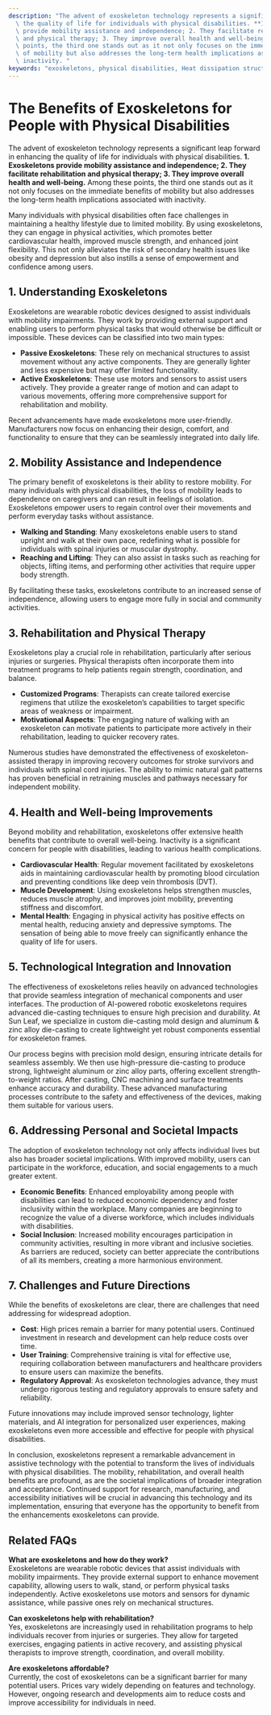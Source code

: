 ```yaml
---
description: "The advent of exoskeleton technology represents a significant leap forward in enhancing\
  \ the quality of life for individuals with physical disabilities. **1. Exoskeletons\
  \ provide mobility assistance and independence; 2. They facilitate rehabilitation\
  \ and physical therapy; 3. They improve overall health and well-being.** Among these\
  \ points, the third one stands out as it not only focuses on the immediate benefits\
  \ of mobility but also addresses the long-term health implications associated with\
  \ inactivity. "
keywords: "exoskeletons, physical disabilities, Heat dissipation structure, Die casting process"
---
```

# The Benefits of Exoskeletons for People with Physical Disabilities

The advent of exoskeleton technology represents a significant leap forward in enhancing the quality of life for individuals with physical disabilities. **1. Exoskeletons provide mobility assistance and independence; 2. They facilitate rehabilitation and physical therapy; 3. They improve overall health and well-being.** Among these points, the third one stands out as it not only focuses on the immediate benefits of mobility but also addresses the long-term health implications associated with inactivity. 

Many individuals with physical disabilities often face challenges in maintaining a healthy lifestyle due to limited mobility. By using exoskeletons, they can engage in physical activities, which promotes better cardiovascular health, improved muscle strength, and enhanced joint flexibility. This not only alleviates the risk of secondary health issues like obesity and depression but also instills a sense of empowerment and confidence among users.

## **1. Understanding Exoskeletons**

Exoskeletons are wearable robotic devices designed to assist individuals with mobility impairments. They work by providing external support and enabling users to perform physical tasks that would otherwise be difficult or impossible. These devices can be classified into two main types:

- **Passive Exoskeletons**: These rely on mechanical structures to assist movement without any active components. They are generally lighter and less expensive but may offer limited functionality.
- **Active Exoskeletons**: These use motors and sensors to assist users actively. They provide a greater range of motion and can adapt to various movements, offering more comprehensive support for rehabilitation and mobility.

Recent advancements have made exoskeletons more user-friendly. Manufacturers now focus on enhancing their design, comfort, and functionality to ensure that they can be seamlessly integrated into daily life.

## **2. Mobility Assistance and Independence**

The primary benefit of exoskeletons is their ability to restore mobility. For many individuals with physical disabilities, the loss of mobility leads to dependence on caregivers and can result in feelings of isolation. Exoskeletons empower users to regain control over their movements and perform everyday tasks without assistance.

- **Walking and Standing**: Many exoskeletons enable users to stand upright and walk at their own pace, redefining what is possible for individuals with spinal injuries or muscular dystrophy.
- **Reaching and Lifting**: They can also assist in tasks such as reaching for objects, lifting items, and performing other activities that require upper body strength.

By facilitating these tasks, exoskeletons contribute to an increased sense of independence, allowing users to engage more fully in social and community activities.

## **3. Rehabilitation and Physical Therapy**

Exoskeletons play a crucial role in rehabilitation, particularly after serious injuries or surgeries. Physical therapists often incorporate them into treatment programs to help patients regain strength, coordination, and balance. 

- **Customized Programs**: Therapists can create tailored exercise regimens that utilize the exoskeleton’s capabilities to target specific areas of weakness or impairment.
- **Motivational Aspects**: The engaging nature of walking with an exoskeleton can motivate patients to participate more actively in their rehabilitation, leading to quicker recovery rates.

Numerous studies have demonstrated the effectiveness of exoskeleton-assisted therapy in improving recovery outcomes for stroke survivors and individuals with spinal cord injuries. The ability to mimic natural gait patterns has proven beneficial in retraining muscles and pathways necessary for independent mobility.

## **4. Health and Well-being Improvements**

Beyond mobility and rehabilitation, exoskeletons offer extensive health benefits that contribute to overall well-being. Inactivity is a significant concern for people with disabilities, leading to various health complications.

- **Cardiovascular Health**: Regular movement facilitated by exoskeletons aids in maintaining cardiovascular health by promoting blood circulation and preventing conditions like deep vein thrombosis (DVT).
- **Muscle Development**: Using exoskeletons helps strengthen muscles, reduces muscle atrophy, and improves joint mobility, preventing stiffness and discomfort.
- **Mental Health**: Engaging in physical activity has positive effects on mental health, reducing anxiety and depressive symptoms. The sensation of being able to move freely can significantly enhance the quality of life for users.

## **5. Technological Integration and Innovation**

The effectiveness of exoskeletons relies heavily on advanced technologies that provide seamless integration of mechanical components and user interfaces. The production of AI-powered robotic exoskeletons requires advanced die-casting techniques to ensure high precision and durability. At Sun Leaf, we specialize in custom die-casting mold design and aluminum & zinc alloy die-casting to create lightweight yet robust components essential for exoskeleton frames.

Our process begins with precision mold design, ensuring intricate details for seamless assembly. We then use high-pressure die-casting to produce strong, lightweight aluminum or zinc alloy parts, offering excellent strength-to-weight ratios. After casting, CNC machining and surface treatments enhance accuracy and durability. These advanced manufacturing processes contribute to the safety and effectiveness of the devices, making them suitable for various users.

## **6. Addressing Personal and Societal Impacts**

The adoption of exoskeleton technology not only affects individual lives but also has broader societal implications. With improved mobility, users can participate in the workforce, education, and social engagements to a much greater extent.

- **Economic Benefits**: Enhanced employability among people with disabilities can lead to reduced economic dependency and foster inclusivity within the workplace. Many companies are beginning to recognize the value of a diverse workforce, which includes individuals with disabilities. 
- **Social Inclusion**: Increased mobility encourages participation in community activities, resulting in more vibrant and inclusive societies. As barriers are reduced, society can better appreciate the contributions of all its members, creating a more harmonious environment.

## **7. Challenges and Future Directions**

While the benefits of exoskeletons are clear, there are challenges that need addressing for widespread adoption. 

- **Cost**: High prices remain a barrier for many potential users. Continued investment in research and development can help reduce costs over time.
- **User Training**: Comprehensive training is vital for effective use, requiring collaboration between manufacturers and healthcare providers to ensure users can maximize the benefits.
- **Regulatory Approval**: As exoskeleton technologies advance, they must undergo rigorous testing and regulatory approvals to ensure safety and reliability.

Future innovations may include improved sensor technology, lighter materials, and AI integration for personalized user experiences, making exoskeletons even more accessible and effective for people with physical disabilities.

In conclusion, exoskeletons represent a remarkable advancement in assistive technology with the potential to transform the lives of individuals with physical disabilities. The mobility, rehabilitation, and overall health benefits are profound, as are the societal implications of broader integration and acceptance. Continued support for research, manufacturing, and accessibility initiatives will be crucial in advancing this technology and its implementation, ensuring that everyone has the opportunity to benefit from the enhancements exoskeletons can provide.

## Related FAQs

**What are exoskeletons and how do they work?**  
Exoskeletons are wearable robotic devices that assist individuals with mobility impairments. They provide external support to enhance movement capability, allowing users to walk, stand, or perform physical tasks independently. Active exoskeletons use motors and sensors for dynamic assistance, while passive ones rely on mechanical structures.

**Can exoskeletons help with rehabilitation?**  
Yes, exoskeletons are increasingly used in rehabilitation programs to help individuals recover from injuries or surgeries. They allow for targeted exercises, engaging patients in active recovery, and assisting physical therapists to improve strength, coordination, and overall mobility.

**Are exoskeletons affordable?**  
Currently, the cost of exoskeletons can be a significant barrier for many potential users. Prices vary widely depending on features and technology. However, ongoing research and developments aim to reduce costs and improve accessibility for individuals in need.
